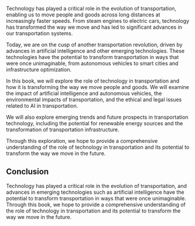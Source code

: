 
Technology has played a critical role in the evolution of transportation, enabling us to move people and goods across long distances at increasingly faster speeds. From steam engines to electric cars, technology has transformed the way we move and has led to significant advances in our transportation systems.

Today, we are on the cusp of another transportation revolution, driven by advances in artificial intelligence and other emerging technologies. These technologies have the potential to transform transportation in ways that were once unimaginable, from autonomous vehicles to smart cities and infrastructure optimization.

In this book, we will explore the role of technology in transportation and how it is transforming the way we move people and goods. We will examine the impact of artificial intelligence and autonomous vehicles, the environmental impacts of transportation, and the ethical and legal issues related to AI in transportation.

We will also explore emerging trends and future prospects in transportation technology, including the potential for renewable energy sources and the transformation of transportation infrastructure.

Through this exploration, we hope to provide a comprehensive understanding of the role of technology in transportation and its potential to transform the way we move in the future.

Conclusion
----------

Technology has played a critical role in the evolution of transportation, and advances in emerging technologies such as artificial intelligence have the potential to transform transportation in ways that were once unimaginable. Through this book, we hope to provide a comprehensive understanding of the role of technology in transportation and its potential to transform the way we move in the future.
